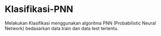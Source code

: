 # Klasifikasi-PNN
Melakukan Klasifikasi menggunakan algoritma PNN (Probabilistic Neural Network) bedasarkan data train dan data test tertentu.
